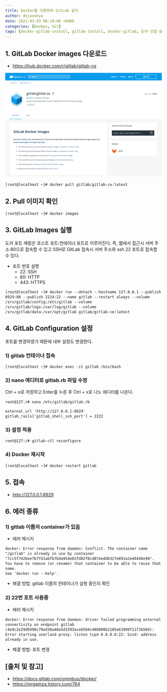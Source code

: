 ```yaml
---
title: Docker를 이용하여 GitLab 설치
author: dejavuhyo
date: 2021-03-03 06:10:00 +0900
categories: [DevOps, Git]
tags: [docker-gitlab-install, gitlab-install, docker-gitlab, 도커-깃랩-설치, 깃랩-설치, 도커-깃랩]
---
```


## 1. GitLab Docker images 다운로드

* <https://hub.docker.com/r/gitlab/gitlab-ce>

![gitlab-docker-images](/assets/img/2021-03-03-install-gitlab-with-docker/gitlab-docker-images.png)

```shell
[root@localhost ~]# docker pull gitlab/gitlab-ce:latest
```

## 2. Pull 이미지 확인

```shell
[root@localhost ~]# docker images
```

## 3. GitLab Images 실행
도커 포트 매핑은 호스트 포트:컨테이너 포트로 이루어진다. 즉, 웹에서 접근시 서버 주소:80으로 접속할 수 있고 SSH로 GitLab 접속시 서버 주소와 ssh 22 포트로 접속할 수 있다.

* 포트 번호 설명
  - 22: SSH
  - 80: HTTP
  - 443: HTTPS

```shell
[root@localhost ~]# docker run --detach --hostname 127.0.0.1 --publish 8929:80 --publish 2224:22 --name gitlab --restart always --volume /srv/gitlab/config:/etc/gitlab --volume /srv/gitlab/logs:/var/log/gitlab --volume /srv/gitlab/data:/var/opt/gitlab gitlab/gitlab-ce:latest
```

## 4. GitLab Configuration 설정
포트를 변경하였기 때문에 내부 설정도 변경한다.

### 1) gitlab 컨테이너 접속

```shell
[root@localhost ~]# docker exec -it gitlab /bin/bash
```

### 2) nano 에디터로 gitlab.rb 파일 수정
Ctrl + o로 저장하고 Enter를 누른 후 Ctrl + x로 나노 에디터를 나온다.

```shell
root@127:/# nano /etc/gitlab/gitlab.rb
```

```text
external_url 'http://127.0.0.1:8929'
gitlab_rails['gitlab_shell_ssh_port'] = 2222
```

### 3) 설정 적용

```shell
root@127:/# gitlab-ctl reconfigure
```

### 4) Docker 재시작

```shell
[root@localhost ~]# docker restart gitlab
```

## 5. 접속

* <http://127.0.0.1:8929>

## 6. 에러 종류

### 1) gitlab 이름의 container가 있음

* 에러 메시지

```text
docker: Error response from daemon: Conflict. The container name "/gitlab" is already in use by container "7cc5f742bee7b7fd1abfb7bda954e02fd82f8cd87eeddb327e891a2e46446e98". You have to remove (or rename) that container to be able to reuse that name.
See 'docker run --help'.
```

* 해결 방법: gitlab 이름의 컨테이너가 실행 중인지 확인


### 2) 22번 포트 사용중

* 에러 메시지

```text
docker: Error response from daemon: driver failed programming external connectivity on endpoint gitlab (4e9c2e29d9490c79ed30a40a5d1593ace6584c488000b2185e63990f11f3b504): Error starting userland proxy: listen tcp4 0.0.0.0:22: bind: address already in use.
```

* 해결 방법: 포트 변경

## [출처 및 참고]
* <https://docs.gitlab.com/omnibus/docker/>
* <https://mrgamza.tistory.com/764>

